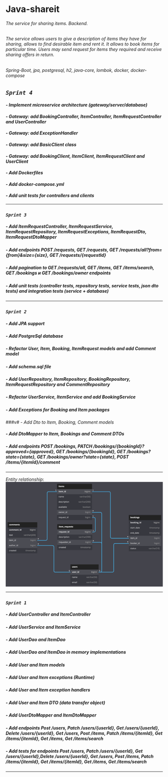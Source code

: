 # **Java-shareit**

###### The service for sharing items. Backend.
###### The service allows users to give a description of items they have for sharing, allows to find desirable item and rent it. It allows to book items for particular time. Users may send request for items they required and receive sharing offers in return.
###### Spring-Boot, jpa, postgresql, h2, java-core, lombok, docker, docker-compose

## *`Sprint 4`*
#### *- Implement microservice architecture (gateway/server/database)*
#### *- Gateway: add BookingController, ItemController, ItemRequestController and UserController*
#### *- Gateway: add ExceptionHandler*
#### *- Gateway: add BasicClient class*
#### *- Gateway: add BookingClient, ItemClient, ItemRequestClient and UserClient*
#### *- Add Dockerfiles*
#### *- Add docker-compose.yml*
#### *- Add unit tests for controllers and clients*
___

### *`Sprint 3`*
##### *- Add ItemRequestController, ItemRequestService, ItemRequestRepository, ItemRequestExceptions, ItemRequestDto, ItemRequestDtoMapper*
##### *- Add endpoints POST /requests, GET /requests, GET /requests/all?from={from}&size={size}, GET /requests/{requestId}*
##### *- Add pagination to GET /requests/all, GET /items, GET /items/search, GET /bookings и GET /bookings/owner endpoints*
##### *- Add unit tests (controller tests, repository tests, service tests, json dto tests) and integration tests (service + database)*
___

### *`Sprint 2`*
##### *- Add JPA support*
##### *- Add PostgreSql database*
##### *- Refactor User, Item, Booking, ItemRequest models and add Comment model*
##### *- Add schema.sql file*
##### *- Add UserRepository, ItemRepository, BookingRepository, ItemRequestRepository and CommentRepository*
##### *- Refactor UserService, ItemService and add BookingService*
##### *- Add Exceptions for Booking and Item packages*
###v# *- Add Dto to Item, Booking, Comment models*
##### *- Add DtoMapper to Item, Bookings and Comment DTOs*
##### *- Add endpoints POST /bookings, PATCH /bookings/{bookingId}?approved={approved}, GET /bookings/{bookingId}, GET /bookings?state={state}, GET /bookings/owner?state={state}, POST /items/{itemId}/comment*
___
*Entity relationship*:  
![Entity relationship](/ER/ER.png)
___

### *`Sprint 1`*
##### *- Add UserController and ItemController*
##### *- Add UserService and ItemService*
##### *- Add UserDao and ItemDao*
##### *- Add UserDao and ItemDao in memory implementations*
##### *- Add User and Item models*
##### *- Add User and Item exceptions (Runtime)*
##### *- Add User and Item exception handlers*
##### *- Add User and Item DTO (data transfer object)*
##### *- Add UserDtoMapper and ItemDtoMapper*
##### *- Add endpoints Post /users, Patch /users/{userId}, Get /users/{userId}, Delete /users/{userId}, Get /users, Post /items, Patch /items/{itemId}, Get /items/{itemId}, Get /items, Get /items/search*
##### *- Add tests for endpoints Post /users, Patch /users/{userId}, Get /users/{userId},Delete /users/{userId}, Get /users, Post /items, Patch /items/{itemId}, Get /items/{itemId}, Get /items, Get /items/search*
___
    